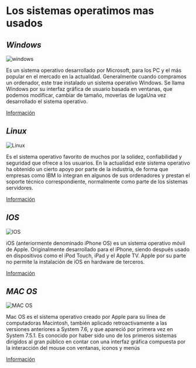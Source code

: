 # Los sistemas operatimos mas usados

## *Windows* 
![windows](https://gdit.es/wp-content/uploads/2016/06/windows.png)

Es un sistema operativo desarrollado por Microsoft, para los PC y el más popular en el mercado en la actualidad.
Generalmente cuando compramos un ordenador, este trae instalado un sistema operativo Windows.
Se llama Windows por su interfaz gráfica de usuario basada en ventanas, que podemos modificar, cambiar de tamaño, moverlas de lugaUna vez desarrollado el sistema operativo.

[Información](https://es.wikipedia.org/wiki/Microsoft_Windows)



## *Linux*
![Linux](https://www.redeszone.net/app/uploads-redeszone.net/2017/11/instalar-linux-cosas.jpg)

Es el sistema operativo favorito de muchos por la solidez, confiabilidad y seguridad que ofrece a los usuarios.
En la actualidad este sistema operativo ha obtenido un cierto apoyo por parte de la industria, de forma que empresas como IBM lo integran en algunos de sus ordenadores y prestan el soporte técnico correspondiente, normalmente como parte de los sistemas servidores.

[Información](https://es.wikipedia.org/wiki/GNU/Linux)



## *IOS*
![IOS](https://i0.wp.com/unaaldia.hispasec.com/wp-content/uploads/2020/03/apple_ios.jpg?resize=697%2C365&ssl=1)

iOS (anteriormente denominado iPhone OS) es un sistema operativo móvil de Apple. Originalmente desarrollado para el iPhone, siendo después usado en dispositivos como el iPod Touch, iPad y el Apple TV. Apple por su parte no permite la instalación de iOS en hardware de terceros.

[Información](https://es.wikipedia.org/wiki/IOS)



## *MAC OS*
![MAC OS](https://henrixivo.files.wordpress.com/2016/08/mac-os-el-capitan-nombre-0-830x511.png)

Mac OS es el sistema operativo creado por Apple para su línea de computadoras Macintosh, también aplicado retroactivamente a las versiones anteriores a System 7.6, y que apareció por primera vez en System 7.5.1. Es conocido por haber sido uno de los primeros sistemas dirigidos al gran público en contar con una interfaz gráfica compuesta por la interacción del mouse con ventanas, iconos y menús

[Información](https://es.wikipedia.org/wiki/Mac_OS)


